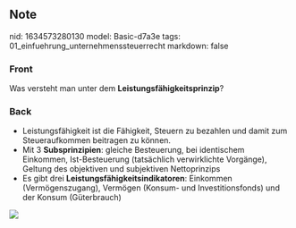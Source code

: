 ## Note
nid: 1634573280130
model: Basic-d7a3e
tags: 01_einfuehrung_unternehmenssteuerrecht
markdown: false

### Front
Was versteht man unter dem <b>Leistungsfähigkeitsprinzip</b>?

### Back
<ul><li>Leistungsfähigkeit ist die Fähigkeit, Steuern zu bezahlen und damit zum Steueraufkommen beitragen zu können.</li><li>Mit 3 <b>Subsprinzipien</b>: gleiche Besteuerung, bei identischem Einkommen, Ist-Besteuerung (tatsächlich verwirklichte Vorgänge), Geltung des objektiven und subjektiven Nettoprinzips</li><li>Es gibt drei <b>Leistungsfähigkeitsindikatoren</b>: Einkommen (Vermögenszugang), Vermögen (Konsum- und Investitionsfonds) und der Konsum (Güterbrauch)</li></ul><div><img src="paste-83c9b9b6488bd2d9d7397acab4ab479c0d254ffc.jpg">
</div>
